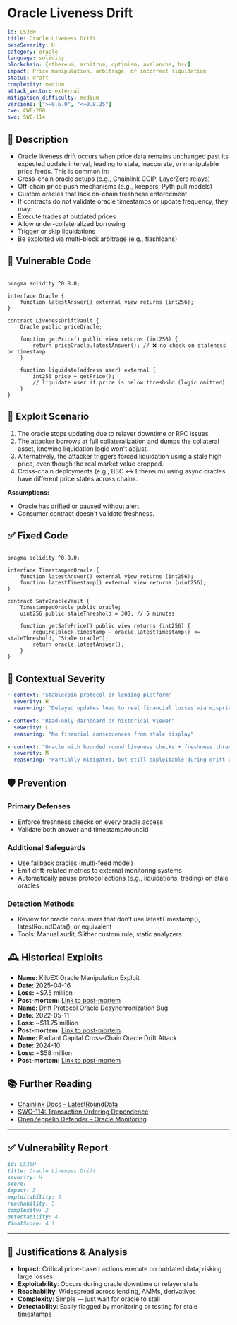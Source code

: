 # Oracle Liveness Drift 

```YAML
id: LS36H
title: Oracle Liveness Drift 
baseSeverity: H
category: oracle
language: solidity
blockchain: [ethereum, arbitrum, optimism, avalanche, bsc]
impact: Price manipulation, arbitrage, or incorrect liquidation
status: draft
complexity: medium
attack_vector: external
mitigation_difficulty: medium
versions: [">=0.6.0", "<=0.8.25"]
cwe: CWE-200
swc: SWC-114
```

## 📝 Description

- Oracle liveness drift occurs when price data remains unchanged past its expected update interval, leading to stale, inaccurate, or manipulable price feeds. This is common in:
- Cross-chain oracle setups (e.g., Chainlink CCIP, LayerZero relays)
- Off-chain price push mechanisms (e.g., keepers, Pyth pull models)
- Custom oracles that lack on-chain freshness enforcement
- If contracts do not validate oracle timestamps or update frequency, they may:
- Execute trades at outdated prices
- Allow under-collateralized borrowing
- Trigger or skip liquidations
- Be exploited via multi-block arbitrage (e.g., flashloans)

## 🚨 Vulnerable Code

```solidity

pragma solidity ^0.8.0;

interface Oracle {
    function latestAnswer() external view returns (int256);
}

contract LivenessDriftVault {
    Oracle public priceOracle;

    function getPrice() public view returns (int256) {
        return priceOracle.latestAnswer(); // ❌ no check on staleness or timestamp
    }

    function liquidate(address user) external {
        int256 price = getPrice();
        // liquidate user if price is below threshold (logic omitted)
    }
}
```

## 🧪 Exploit Scenario

1. The oracle stops updating due to relayer downtime or RPC issues.
2. The attacker borrows at full collateralization and dumps the collateral asset, knowing liquidation logic won't adjust.
3. Alternatively, the attacker triggers forced liquidation using a stale high price, even though the real market value dropped.
4. Cross-chain deployments (e.g., BSC ↔ Ethereum) using async oracles have different price states across chains.

**Assumptions:**

- Oracle has drifted or paused without alert.
- Consumer contract doesn't validate freshness.

## ✅ Fixed Code

```solidity

pragma solidity ^0.8.0;

interface TimestampedOracle {
    function latestAnswer() external view returns (int256);
    function latestTimestamp() external view returns (uint256);
}

contract SafeOracleVault {
    TimestampedOracle public oracle;
    uint256 public staleThreshold = 300; // 5 minutes

    function getSafePrice() public view returns (int256) {
        require(block.timestamp - oracle.latestTimestamp() <= staleThreshold, "Stale oracle");
        return oracle.latestAnswer();
    }
}
```

## 🧭 Contextual Severity

```yaml
- context: "Stablecoin protocol or lending platform"
  severity: H
  reasoning: "Delayed updates lead to real financial losses via mispriced actions"

- context: "Read-only dashboard or historical viewer"
  severity: L
  reasoning: "No financial consequences from stale display"

- context: "Oracle with bounded round liveness checks + freshness threshold"
  severity: M
  reasoning: "Partially mitigated, but still exploitable during drift windows"
```

## 🛡️ Prevention

### Primary Defenses

- Enforce freshness checks on every oracle access
- Validate both answer and timestamp/roundId

### Additional Safeguards

- Use fallback oracles (multi-feed model)
- Emit drift-related metrics to external monitoring systems
- Automatically pause protocol actions (e.g., liquidations, trading) on stale oracles

### Detection Methods

- Review for oracle consumers that don’t use latestTimestamp(), latestRoundData(), or equivalent
- Tools: Manual audit, Slither custom rule, static analyzers

## 🕰️ Historical Exploits

- **Name:** KiloEX Oracle Manipulation Exploit 
- **Date:** 2025-04-16 
- **Loss:** ~$7.5 million  
- **Post-mortem:** [Link to post-mortem](https://dig.watch/updates/kiloex-loses-7-5-million-in-oracle-hack) 
- **Name:** Drift Protocol Oracle Desynchronization Bug 
- **Date:** 2022-05-11 
- **Loss:** ~$11.75 million  
- **Post-mortem:** [Link to post-mortem](https://driftprotocol.medium.com/drift-protocol-technical-incident-report-2022-05-11-eedea078b6d4)
-  **Name:** Radiant Capital Cross-Chain Oracle Drift Attack
-  **Date:** 2024-10 
-  **Loss:** ~$58 million 
-  **Post-mortem:** [Link to post-mortem](https://getfailsafe.com/failsafe-web3-security-report-2025/)
  
## 📚 Further Reading

- [Chainlink Docs – LatestRoundData](https://docs.chain.link/data-feeds/api-reference#latestrounddata)
- [SWC-114: Transaction Ordering Dependence](https://swcregistry.io/docs/SWC-114/)
- [OpenZeppelin Defender – Oracle Monitoring](https://docs.openzeppelin.com/defender/) 

---
  
## ✅ Vulnerability Report

```markdown
id: LS36H
title: Oracle Liveness Drift 
severity: H
score:
impact: 5  
exploitability: 3 
reachability: 5  
complexity: 2     
detectability: 4  
finalScore: 4.1
```

---

## 📄 Justifications & Analysis

- **Impact**: Critical price-based actions execute on outdated data, risking large losses
- **Exploitability**: Occurs during oracle downtime or relayer stalls
- **Reachability**: Widespread across lending, AMMs, derivatives
- **Complexity**: Simple — just wait for oracle to stall
- **Detectability**: Easily flagged by monitoring or testing for stale timestamps